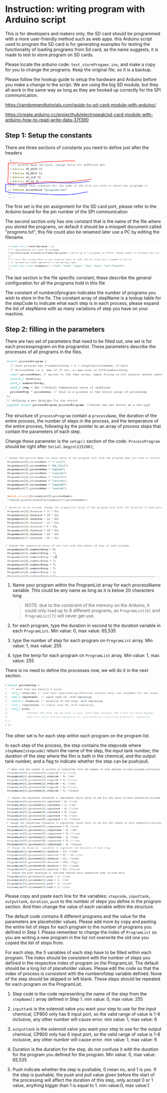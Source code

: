 # Instruction: writing program with Arduino script

This is for developers and makers only; the SD card should be programmed
with a more user-friendly method such as web apps. this Arduino script
used to program the SD card is for generating examples for testing the
functionality of loading programs from Sd card, as the name suggests, it
is made to test to store program on SD cards.

Please locate the arduino code: `test_storeProgams.ino`, and make a copy
for you to change the programs. Keep the original file, so it is a
backup.

Please follow the hookup guide to setup the hardware and Arduino before
you make a change to the script. We are using the big SD module, but
they all work in the same way as long as they are hooked up correctly
for the SPI communication.

<https://randomnerdtutorials.com/guide-to-sd-card-module-with-arduino/>

<https://create.arduino.cc/projecthub/electropeak/sd-card-module-with-arduino-how-to-read-write-data-37f390>

## Step 1: Setup the constants

There are three sections of constants you need to define just after the
headers

![](images/media/image1.png)

The first set is the pin assignment for the SD card port, please refer
to the Arduino board for the pin number of the SPI communication

The second section only has one constant that is the name of the file
where you stored the programs, on default it should be a misspelt
document called "progroms.txt", this file could also be renamed later
use a PC by editing the filename.

![](images/media/image2.png)

The last section is the file specific constant, these describe the
general configuration for all the programs hold in this file

The constant of numberofprogram indicates the number of programs you
wish to store in the fie. The constant array of stepName is a lookup
table for the stepCode to indicate what each step is in each process,
please expand the list of stepName with as many variations of step you
have on your machine.

## Step 2: filling in the parameters

There are two set of parameters that need to be filled out, one set is
for each processprogram on the programlist. These parameters describe
the processes of all programs in the files.

![](images/7d47c2f5241d043d94f628ff796c6be0299ad1f5.png)

The structure of `processProgram` contain a
`processName`, the duration of the entire process, the number of steps in
the process, and the temperature of the entire process, following by the
pointer to an array of process steps that contain the parameters of each
step.

Change these parameter is the `setup()` section of the code.
`ProcessProgram` should be right after `Serial.begin(115200)`;

![](images/c5f931f9795e1636493052dc578a2fd798c86328.png)

1.  Name your program within the ProgramList array for each processName
    variable. This could be any name as long as it is below 20
    characters long

    > NOTE: due to the constraint of the memory on the Arduino, it could only
    > load up to 6 different programs, so `ProgramList[6]` and
    > `ProgramList[7]` will never get use.

2.  for each program, type the duration in second to the duration
    variable in each `ProgramList`. Min value: 0, max value: 65,535

3.  type the number of step for each program on `ProgramList` array.
    Min value: 1, max value: 255

4.  type the temp for each program on `ProgramList` array. Min value:
    1, max value: 255

There is no need to define the processes now, we will do it in the next
section.

![](images/fa422487b8ade3d491a7c42c476f4b0ec7983b3d.png)

The other set is for each step within each
program on the program list.

In each step of the process, the step contains the stepcode where
`stepName[stepcode]` return the name of the step, the input tank number,
the duration of the step where the film is bath in the chemical, and the
output tank number, and a flag to indicate whether the step can be
push/pull.

![](images/a6431f08458b68865b8b2d1e0fe8af70ba04202b.png)

Please copy and paste each line for the variables: `stepcode`, `inputtank`,
`outputtank`, `duration`, `push` to the number of steps you define in the
program section. And then change the value of each variable within the
structure.

The default code contains 8 different programs and the value for the
parameters are placeholder values. Please add more by copy and pasting
the entire list of steps for each program to the number of programs you
defined in Step 1. Please remember to change the index of `ProgramList` so
you are writing a new program in the list not overwrite the old one you
copied the list of steps from.

For each step, the 5 variables of each step have to be filled within
each program. The index should be consistent with the number of steps
you defined in the respective index of program on the ProgramList. The
default should be a long list of placeholder values. Please edit the
code so that the index of process is consistent with the numberofstep
variable defined. None of the step should be skipped or left blank.
These steps should be repeated for each program on the ProgramList.

1)  Step code is the code representing the name of the step from the
    `stepName[]` array defined in Step 1. min value: 0, max value: 255

2)  `inputtank` is the solenoid valve you want your step to use for the
    input chemical, CP800 only has 6 input port, so the valid range of
    value is 1-6 inclusive, any other number will cause error. min
    value: 1, max value: 6

3)  `outputtank` is the solenoid valve you want your step to use for the
    output chemical, CP800 only has 6 input port, so the valid range of
    value is 1-6 inclusive, any other number will cause error. min
    value: 1, max value: 6

4)  Duration is the duration for the step, do not confuse it with the
    duration for the program you defined for the program. Min value: 0,
    max value: 65,535

5)  Push indicate whether the step is pushable, 0 mean no, and 1 is yes.
    If the step is pushable, the push and pull value given before the
    start of the processing will affect the duration of this step, only
    accept 0 or 1 value, anything bigger than 1 is equal to 1. min
    value:0, max value:1
